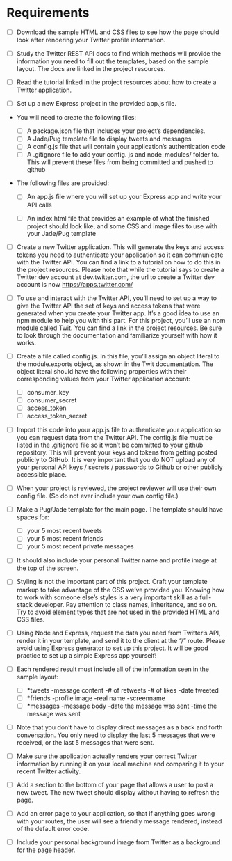 # Requirements

  - [ ] Download the sample HTML and CSS files to see how the page should look after rendering your Twitter profile information.

  - [ ] Study the Twitter REST API docs to find which methods will provide the information you need to fill out the templates, based on the sample layout. The docs are linked in the project resources.

  - [ ] Read the tutorial linked in the project resources about how to create a Twitter application.

  - [ ] Set up a new Express project in the provided app.js file.

  - You will need to create the following files:

    - [ ] A package.json file that includes your project’s dependencies.
    - [ ] A Jade/Pug template file to display tweets and messages
    - [ ] A config.js file that will contain your application’s authentication code
    - [ ] A .gitignore file to add your config. js and node_modules/ folder to. This will prevent these files from being committed and pushed to github

  - The following files are provided:

    - [ ] An app.js file where you will set up your Express app and write your API calls
    - [ ] An index.html file that provides an example of what the finished project should look like, and some CSS and image files to use with your Jade/Pug template


  - [ ] Create a new Twitter application. This will generate the keys and access tokens you need to authenticate your application so it can communicate with the Twitter API. You can find a link to a tutorial on how to do this in the project resources. Please note that while the tutorial says to create a Twitter dev account at dev.twitter.com, the url to create a Twitter dev account is now https://apps.twitter.com/


  - [ ] To use and interact with the Twitter API, you’ll need to set up a way to give the Twitter API the set of keys and access tokens that were generated when you create your Twitter app. It’s a good idea to use an npm module to help you with this part. For this project, you’ll use an npm module called Twit. You can find a link in the project resources. Be sure to look through the documentation and familiarize yourself with how it works.

  - [ ] Create a file called config.js. In this file, you’ll assign an object literal to the module.exports object, as shown in the Twit documentation. The object literal should have the following properties with their corresponding values from your Twitter application account:
    - [ ] consumer_key
    - [ ] consumer_secret
    - [ ] access_token
    - [ ] access_token_secret
  - [ ] Import this code into your app.js file to authenticate your application so you can request data from the Twitter API. The config.js file must be listed in the .gitignore file so it won’t be committed to your github repository. This will prevent your keys and tokens from getting posted publicly to GitHub. It is very important that you do NOT upload any of your personal API keys / secrets / passwords to Github or other publicly accessible place.

  - [ ] When your project is reviewed, the project reviewer will use their own config file. (So do not ever include your own config file.)


  - [ ] Make a Pug/Jade template for the main page. The template should have spaces for:

    - [ ] your 5 most recent tweets
    - [ ] your 5 most recent friends
    - [ ] your 5 most recent private messages

  - [ ] It should also include your personal Twitter name and profile image at the top of the screen.

  - [ ] Styling is not the important part of this project. Craft your template markup to take advantage of the CSS we’ve provided you. Knowing how to work with someone else’s styles is a very important skill as a full-stack developer. Pay attention to class names, inheritance, and so on. Try to avoid element types that are not used in the provided HTML and CSS files.
  - [ ] Using Node and Express, request the data you need from Twitter’s API, render it in your template, and send it to the client at the “/” route. Please avoid using Express generator to set up this project. It will be good practice to set up a simple Express app yourself!
  - [ ] Each rendered result must include all of the information seen in the sample layout:

    - [ ] *tweets -message content -# of retweets -# of likes -date tweeted
    - [ ] *friends -profile image -real name -screenname
    - [ ] *messages -message body -date the message was sent -time the message was sent

  - [ ] Note that you don’t have to display direct messages as a back and forth conversation. You only need to display the last 5 messages that were received, or the last 5 messages that were sent.
  - [ ] Make sure the application actually renders your correct Twitter information by running it on your local machine and comparing it to your recent Twitter activity.

  - [ ] Add a section to the bottom of your page that allows a user to post a new tweet. The new tweet should display without having to refresh the page.
  - [ ] Add an error page to your application, so that if anything goes wrong with your routes, the user will see a friendly message rendered, instead of the default error code.
  - [ ] Include your personal background image from Twitter as a background for the page header.

